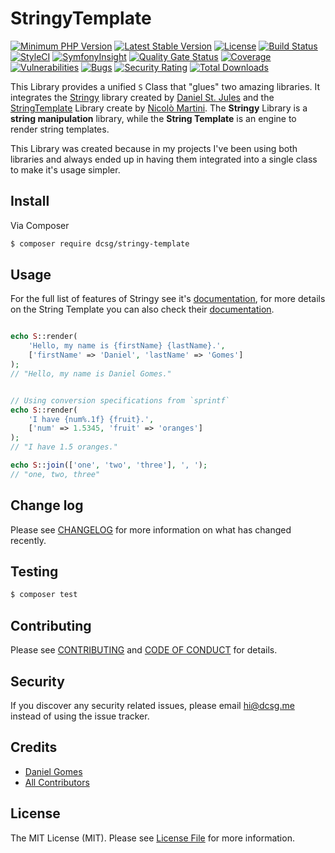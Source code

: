# StringyTemplate


[![Minimum PHP Version](https://img.shields.io/badge/php-%3E%3D7.2-blue.svg)](https://php.net/)
[![Latest Stable Version](https://poser.pugx.org/dcsg/stringy-template/v/stable)](https://packagist.org/packages/dcsg/stringy-template)
[![License](https://poser.pugx.org/dcsg/stringy-template/license)](https://packagist.org/packages/dcsg/stringy-template)
[![Build Status](https://travis-ci.org/dcsg/stringy-template.svg?branch=master)](https://travis-ci.org/dcsg/stringy-template)
[![StyleCI](https://github.styleci.io/repos/174796258/shield?branch=master)](https://github.styleci.io/repos/174796258)
[![SymfonyInsight](https://insight.symfony.com/projects/e339c7bf-3d04-4e29-91e1-58a459525848/mini.svg)](https://insight.symfony.com/projects/e339c7bf-3d04-4e29-91e1-58a459525848)
[![Quality Gate Status](https://sonarcloud.io/api/project_badges/measure?project=stringy-template&metric=alert_status)](https://sonarcloud.io/dashboard?id=stringy-template)
[![Coverage](https://sonarcloud.io/api/project_badges/measure?project=stringy-template&metric=coverage)](https://sonarcloud.io/dashboard?id=stringy-template)
[![Vulnerabilities](https://sonarcloud.io/api/project_badges/measure?project=stringy-template&metric=vulnerabilities)](https://sonarcloud.io/dashboard?id=stringy-template)
[![Bugs](https://sonarcloud.io/api/project_badges/measure?project=stringy-template&metric=bugs)](https://sonarcloud.io/dashboard?id=stringy-template)
[![Security Rating](https://sonarcloud.io/api/project_badges/measure?project=stringy-template&metric=security_rating)](https://sonarcloud.io/dashboard?id=stringy-template)
[![Total Downloads](https://poser.pugx.org/dcsg/stringy-template/downloads)](https://packagist.org/packages/dcsg/stringy-template)


This Library provides a unified `S` Class that "glues" two amazing libraries. It integrates the [Stringy][link-stringy] library created by [Daniel St. Jules][link-stringy-author] and the [StringTemplate][link-string-template] Library create by [Nicolò Martini][link-string-template-author].
The **Stringy** Library is a **string manipulation** library, while the **String Template** is an engine to render string templates.

This Library was created because in my projects I've been using both libraries and always ended up in having them integrated into a single class to make it's usage simpler.    

## Install

Via Composer

```bash
$ composer require dcsg/stringy-template
```

## Usage

For the full list of features of Stringy see it's [documentation][link-stringy], for more details on the String Template you can also check their [documentation][link-string-template].

```php

echo S::render(
    'Hello, my name is {firstName} {lastName}.',
    ['firstName' => 'Daniel', 'lastName' => 'Gomes']
); 
// "Hello, my name is Daniel Gomes."


// Using conversion specifications from `sprintf`
echo S::render(
    'I have {num%.1f} {fruit}.',
    ['num' => 1.5345, 'fruit' => 'oranges']
);
// "I have 1.5 oranges."

echo S::join(['one', 'two', 'three'], ', ');
// "one, two, three"
```

## Change log

Please see [CHANGELOG](CHANGELOG.md) for more information on what has changed recently.

## Testing

```bash
$ composer test
```

## Contributing

Please see [CONTRIBUTING](CONTRIBUTING.md) and [CODE OF CONDUCT](CODE_OF_CONDUCT.md) for details.

## Security

If you discover any security related issues, please email hi@dcsg.me instead of using the issue tracker.

## Credits

- [Daniel Gomes][link-author]
- [All Contributors][link-contributors]

## License

The MIT License (MIT). Please see [License File](LICENSE.md) for more information.

[link-author]: https://github.com/dcsg
[link-contributors]: ../../contributors
[link-stringy]: https://github.com/danielstjules/Stringy
[link-stringy-author]: https://github.com/danielstjules
[link-string-template]: https://github.com/nicmart/StringTemplate
[link-string-template-author]: https://github.com/nicmart
